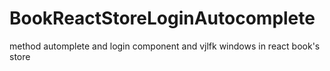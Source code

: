 # BookReactStoreLoginAutocomplete
method automplete and login component and vjlfk windows in react book's store
